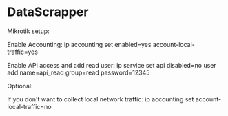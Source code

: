 # DataScrapper

Mikrotik setup:

Enable Accounting:
ip accounting set enabled=yes account-local-traffic=yes

Enable API access and add read user:
ip service set api disabled=no
user add name=api_read group=read password=12345


Optional:

If you don't want to collect local network traffic:
ip accounting set account-local-traffic=no

